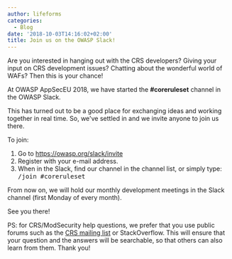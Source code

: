 ```yaml
---
author: lifeforms
categories:
  - Blog
date: '2018-10-03T14:16:02+02:00'
title: Join us on the OWASP Slack!
---
```



Are you interested in hanging out with the CRS developers? Giving your input on CRS development issues? Chatting about the wonderful world of WAFs? Then this is your chance!

At OWASP AppSecEU 2018, we have started the **\#coreruleset** channel in the OWASP Slack.

This has turned out to be a good place for exchanging ideas and working together in real time. So, we've settled in and we invite anyone to join us there.

To join:

1. Go to <https://owasp.org/slack/invite>
2. Register with your e-mail address.
3. When in the Slack, find our channel in the channel list, or simply type: <tt>/join #coreruleset</tt>

From now on, we will hold our monthly development meetings in the Slack channel (first Monday of every month).

See you there!

PS: for CRS/ModSecurity help questions, we prefer that you use public forums such as the [CRS mailing list](https://lists.owasp.org/mailman/listinfo/owasp-modsecurity-core-rule-set) or StackOverflow. This will ensure that your question and the answers will be searchable, so that others can also learn from them. Thank you!
